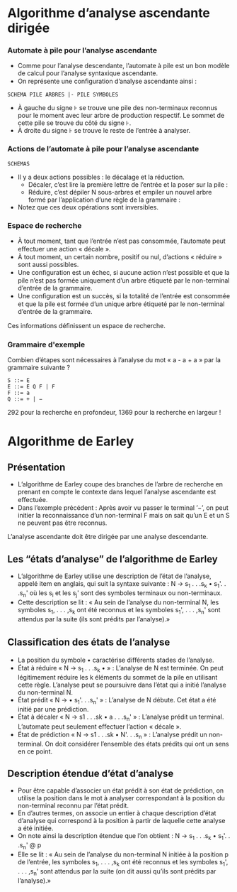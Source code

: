 # Algorithme d’analyse ascendante dirigée

### Automate à pile pour l’analyse ascendante
* Comme pour l’analyse descendante, l’automate à pile est un bon modèle de
calcul pour l’analyse syntaxique ascendante.
* On représente une conﬁguration d’analyse ascendante ainsi :
```
SCHEMA PILE ARBRES |- PILE SYMBOLES
```
* À gauche du signe &#8870; se trouve une pile des non-terminaux reconnus pour le moment avec leur arbre de production respectif. Le sommet de cette pile se
trouve du côté du signe  &#8870;.
* À droite du signe &#8870; se trouve le reste de l’entrée à analyser.

### Actions de l’automate à pile pour l’analyse ascendante
```
SCHEMAS
```
* Il y a deux actions possibles : le décalage et la réduction.
  * Décaler, c’est lire la première lettre de l’entrée et la poser sur la pile :
  * Réduire, c’est dépiler N sous-arbres et empiler un nouvel arbre formé par l’application d’une règle de la grammaire :
* Notez que ces deux opérations sont inversibles.

### Espace de recherche
* À tout moment, tant que l’entrée n’est pas consommée, l’automate peut
eﬀectuer une action « décale ».
* À tout moment, un certain nombre, positif ou nul, d’actions « réduire » sont
aussi possibles.
* Une conﬁguration est un échec, si aucune action n’est possible et que la pile
n’est pas formée uniquement d’un arbre étiqueté par le non-terminal d’entrée
de la grammaire.
* Une conﬁguration est un succès, si la totalité de l’entrée est consommée et
que la pile est formée d’un unique arbre étiqueté par le non-terminal d’entrée
de la grammaire.

Ces informations déﬁnissent un espace de recherche.

### Grammaire d'exemple
Combien d’étapes sont nécessaires à l’analyse du mot « a - a + a » par la
grammaire suivante ?
```
S ::= E
E ::= E Q F | F
F ::= a
Q ::= + | −
```
292 pour la recherche en profondeur, 1369 pour la recherche en largeur !


# Algorithme de Earley

## Présentation
* L’algorithme de Earley coupe des branches de l’arbre de recherche en prenant
en compte le contexte dans lequel l’analyse ascendante est eﬀectuée.
* Dans l’exemple précédent : Après avoir vu passer le terminal ’−’, on peut initier la reconnaissance d’un non-terminal F mais on sait qu’un E et un S ne peuvent pas être reconnus.

L’analyse ascendante doit être dirigée par une analyse descendante.

## Les “états d’analyse” de l’algorithme de Earley

* L’algorithme de Earley utilise une description de l’état de l’analyse,
appelé item en anglais, qui suit la syntaxe suivante :
N &rarr; s<sub>1</sub> . . .s<sub>k</sub> • s<sub>1</sub>'. . .s<sub>n</sub>'
où les s<sub>i</sub> et les s<sub>j</sub>' sont des symboles terminaux ou non-terminaux.
* Cette description se lit :
« Au sein de l’analyse du non-terminal N, les symboles s<sub>1</sub>, . . . ,s<sub>k</sub> ont été reconnus et les symboles s<sub>1</sub>', . . . ,s<sub>n</sub>' sont attendus par la suite (ils sont prédits par l’analyse).»

## Classiﬁcation des états de l’analyse

* La position du symbole • caractérise diﬀérents stades de l’analyse.
* État à réduire « N &rarr; s<sub>1</sub> . . .s<sub>k</sub> • » :
L’analyse de N est terminée. On peut légitimement réduire les k éléments du sommet de la pile en utilisant cette règle. L’analyse peut se poursuivre dans l’état qui a initié l’analyse du non-terminal N.
* État prédit « N &rarr; • s<sub>1</sub>'. . .s<sub>n</sub>' » : L’analyse de N débute. Cet état a été initié par une prédiction.
* État à décaler « N &rarr; s1 . . .sk • a . . .s<sub>n</sub>' » : L’analyse prédit un terminal. L’automate peut seulement eﬀectuer l’action « décale ».
* État de prédiction « N &rarr; s1 . . .sk • N'. . .s<sub>n</sub> » : L’analyse prédit un non-terminal. On doit considérer l’ensemble des états prédits qui ont un sens en ce point.

## Description étendue d’état d’analyse
* Pour être capable d’associer un état prédit à son état de prédiction, on utilise la position dans le mot à analyser correspondant à la position du non-terminal reconnu par l’état prédit.
* En d’autres termes, on associe un entier à chaque description d’état d’analyse qui correspond à la position à partir de laquelle cette analyse a été initiée.
* On note ainsi la description étendue que l’on obtient :
N &rarr; s<sub>1</sub> . . .s<sub>k</sub> • s<sub>1</sub>'. . .s<sub>n</sub>' @ p
* Elle se lit :
« Au sein de l’analyse du non-terminal N initiée à la position p
de l’entrée, les symboles s<sub>1</sub>, . . . ,s<sub>k</sub> ont été reconnus et les symboles s<sub>1</sub>', . . . ,s<sub>n</sub>' sont attendus par la suite (on dit aussi qu’ils sont prédits par l’analyse).»